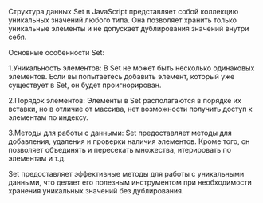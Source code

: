 
Структура данных Set в JavaScript представляет собой коллекцию уникальных значений любого типа. Она позволяет хранить только уникальные элементы и не допускает дублирования значений внутри себя.

Основные особенности Set:

1.Уникальность элементов: В Set не может быть несколько одинаковых элементов. Если вы попытаетесь добавить элемент, который уже существует в Set, он будет проигнорирован.

2.Порядок элементов: Элементы в Set располагаются в порядке их вставки, но в отличие от массива, нет возможности получить доступ к элементам по индексу.

3.Методы для работы с данными: Set предоставляет методы для добавления, удаления и проверки наличия элементов. Кроме того, он позволяет объединять и пересекать множества, итерировать по элементам и т.д.

Set предоставляет эффективные методы для работы с уникальными данными, что делает его полезным инструментом при необходимости хранения уникальных значений без дублирования.
